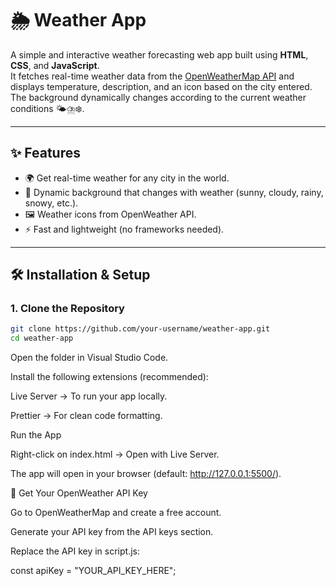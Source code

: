# 🌦 Weather App  

A simple and interactive weather forecasting web app built using **HTML**, **CSS**, and **JavaScript**.  
It fetches real-time weather data from the [OpenWeatherMap API](https://openweathermap.org/api) and displays temperature, description, and an icon based on the city entered. The background dynamically changes according to the current weather conditions 🌤️⛈️❄️.  

---

## ✨ Features
- 🌍 Get real-time weather for any city in the world.  
- 🎨 Dynamic background that changes with weather (sunny, cloudy, rainy, snowy, etc.).  
- 🖼 Weather icons from OpenWeather API.  
- ⚡ Fast and lightweight (no frameworks needed).  

---

## 🛠️ Installation & Setup

### 1. Clone the Repository
```bash
git clone https://github.com/your-username/weather-app.git
cd weather-app
```
Open the folder in Visual Studio Code.

Install the following extensions (recommended):

Live Server
 → To run your app locally.

Prettier
 → For clean code formatting.

 Run the App

Right-click on index.html → Open with Live Server.

The app will open in your browser (default: http://127.0.0.1:5500/).

🔑 Get Your OpenWeather API Key

Go to OpenWeatherMap
 and create a free account.

Generate your API key from the API keys section.

Replace the API key in script.js:

const apiKey = "YOUR_API_KEY_HERE";
